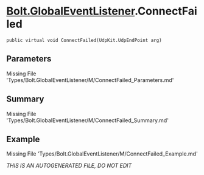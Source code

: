 # [Bolt.GlobalEventListener](Types/Bolt.GlobalEventListener.md).ConnectFailed
`public virtual void ConnectFailed(UdpKit.UdpEndPoint arg)`
## Parameters
Missing File 'Types/Bolt.GlobalEventListener/M/ConnectFailed_Parameters.md'
## Summary
Missing File 'Types/Bolt.GlobalEventListener/M/ConnectFailed_Summary.md'
## Example
Missing File 'Types/Bolt.GlobalEventListener/M/ConnectFailed_Example.md'

*THIS IS AN AUTOGENERATED FILE, DO NOT EDIT*
